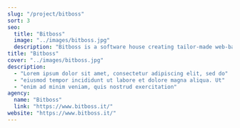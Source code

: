```yaml
---
slug: "/project/bitboss"
sort: 3
seo:
  title: "Bitboss"
  image: "../images/bitboss.jpg"
  description: "Bitboss is a software house creating tailor-made web-based applications for businesses and startups."
title: "Bitboss"
cover: "../images/bitboss.jpg"
description:
  - "Lorem ipsum dolor sit amet, consectetur adipiscing elit, sed do"
  - "eiusmod tempor incididunt ut labore et dolore magna aliqua. Ut"
  - "enim ad minim veniam, quis nostrud exercitation"
agency:
  name: "Bitboss"
  link: "https://www.bitboss.it/"
website: "https://www.bitboss.it/"
---
```

